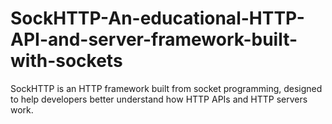 # SockHTTP-An-educational-HTTP-API-and-server-framework-built-with-sockets
SockHTTP is an HTTP framework built from socket programming, designed to help developers better understand how HTTP APIs and HTTP servers work.
